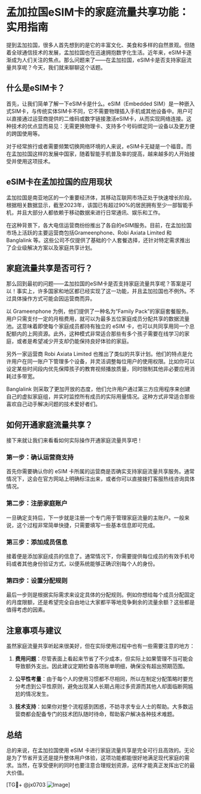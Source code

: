 # 孟加拉国eSIM卡的家庭流量共享功能：实用指南

提到孟加拉国，很多人首先想到的是它的丰富文化、美食和多样的自然景观。但随着全球通信技术的发展，孟加拉国也在迅速拥抱数字化生活。近年来，eSIM卡逐渐成为人们关注的焦点。那么问题来了——在孟加拉国，eSIM卡是否支持家庭流量共享呢？今天，我们就来聊聊这个话题。

## 什么是eSIM卡？

首先，让我们简单了解一下eSIM卡是什么。eSIM（Embedded SIM）是一种嵌入式SIM卡，与传统实体SIM卡不同，它不需要物理插入手机或其他设备中。用户可以直接通过运营商提供的二维码或数字链接激活eSIM卡，从而实现网络连接。这种技术的优点显而易见：无需更换物理卡、支持多个号码绑定同一设备以及更方便的跨国使用等。

对于经常旅行或者需要频繁切换网络环境的人来说，eSIM卡无疑是一个福音。而在孟加拉国这样的发展中国家，随着智能手机普及率的提高，越来越多的人开始接受并使用这项技术。

## eSIM卡在孟加拉国的应用现状

孟加拉国是南亚地区的一个重要经济体，其移动互联网市场正处于快速增长阶段。根据相关数据显示，截至2023年，该国已有超过90%的居民拥有至少一部智能手机，并且大部分人都依赖于移动数据来进行日常通讯、娱乐和工作。

在这种背景下，各大电信运营商纷纷推出了各自的eSIM服务。目前，在孟加拉国市场上活跃的主要运营商包括Grameenphone、Robi Axiata Limited 和 Banglalink 等。这些公司不仅提供了基础的个人套餐选择，还针对特定需求推出了企业级解决方案以及家庭共享计划。

## 家庭流量共享是否可行？

那么回到最初的问题——孟加拉国的eSIM卡是否支持家庭流量共享呢？答案是可以！事实上，许多国家和地区都已经实现了这一功能，并且孟加拉国也不例外。不过具体操作方式可能会因运营商而异。

以 Grameenphone 为例，他们提供了一种名为“Family Pack”的家庭套餐服务。用户只需支付一定的月租费用，就可以为最多五位家庭成员分配共享的数据流量池。这意味着即使每个家庭成员都持有独立的 eSIM 卡，也可以共同享用同一个总配额内的上网资源。此外，这种模式非常适合那些有多个孩子需要在线学习的家庭，或者是希望减少开支却仍能保持良好体验的家庭。

另外一家运营商 Robi Axiata Limited 也推出了类似的共享计划。他们的特点是允许用户在同一账户下管理多个设备，并灵活调整每位用户的使用权限。比如你可以设定某些时间段内优先保障孩子的教育视频播放质量，同时限制其他非必要应用消耗过多带宽。

Banglalink 则采取了更加开放的态度，他们允许用户通过第三方应用程序来创建自己的虚拟家庭组，并实时监控所有成员的实际用量情况。这种方式非常适合那些喜欢自己动手解决问题的技术爱好者们。

## 如何开通家庭流量共享？

接下来就让我们来看看如何实际操作开通家庭流量共享吧！

### 第一步：确认运营商支持
首先你需要确认你的 eSIM 卡所属的运营商是否确实支持家庭流量共享服务。通常情况下，这会在官方网站上明确标注出来，或者你可以直接拨打客服热线咨询具体情况。

### 第二步：注册家庭账户
一旦确定支持后，下一步就是注册一个专门用于管理家庭流量的主账户。一般来说，这个过程非常简单快捷，只需要填写一些基本信息即可完成。

### 第三步：添加成员信息
接着便是添加家庭成员的信息了。通常情况下，你需要提供每位成员的有效手机号码或者其他身份验证方式，以便系统能够正确识别每个人的身份。

### 第四步：设置分配规则
最后一步则是根据实际需求来设定具体的分配规则。例如你想给每个成员分配固定的月度限额，还是希望完全自由地让大家都平等地竞争剩余的流量余额？这些都是值得考虑的因素。

## 注意事项与建议

虽然家庭流量共享听起来很美好，但在实际使用过程中也有一些需要注意的地方：

1. **费用问题**：尽管表面上看起来节省了不少成本，但实际上如果管理不当可能会导致额外支出。因此建议定期检查各项账单明细，确保没有超出预期范围。
   
2. **公平性考量**：由于每个人的使用习惯都不尽相同，所以在制定分配策略时要充分考虑到公平性原则，避免出现某人长期占用过多资源而其他人却面临断网尴尬的情况发生。

3. **技术支持**：如果你对整个流程感到困惑，不妨寻求专业人士的帮助。大多数运营商都会配备专门的技术团队随时待命，帮助客户解决各种技术难题。

## 总结

总的来说，在孟加拉国使用 eSIM 卡进行家庭流量共享是完全可行且高效的。无论是为了节省开支还是提升整体用户体验，这项功能都能很好地满足现代家庭的需求。当然，在享受便利的同时也要注意合理规划资源，这样才能真正发挥出它的最大价值。

[TG💪+ @jx0703 ![Image](https://github.com/user-attachments/assets/dbca1d08-cadb-493c-b0ec-ad6f7a83f270)]